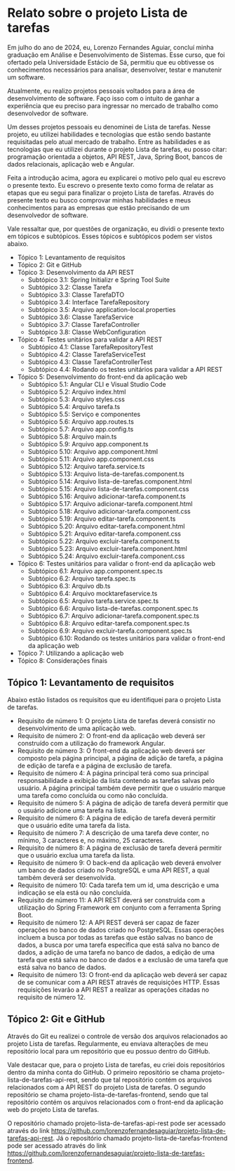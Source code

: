 # Relato sobre o projeto Lista de tarefas

Em julho do ano de 2024, eu, Lorenzo Fernandes Aguiar, concluí minha graduação em Análise e Desenvolvimento de Sistemas. Esse curso, que foi ofertado pela Universidade Estácio de Sá, permitiu que eu obtivesse os conhecimentos necessários para analisar, desenvolver, testar e manutenir um software.

Atualmente, eu realizo projetos pessoais voltados para a área de desenvolvimento de software. Faço isso com o intuito de ganhar a experiência que eu preciso para ingressar no mercado de trabalho como desenvolvedor de software.

Um desses projetos pessoais eu denominei de Lista de tarefas. Nesse projeto, eu utilizei habilidades e tecnologias que estão sendo bastante requisitadas pelo atual mercado de trabalho. Entre as habilidades e as tecnologias que eu utilizei durante o projeto Lista de tarefas, eu posso citar: programação orientada a objetos, API REST, Java, Spring Boot, bancos de dados relacionais, aplicação web e Angular.

Feita a introdução acima, agora eu explicarei o motivo pelo qual eu escrevo o presente texto. Eu escrevo o presente texto como forma de relatar as etapas que eu segui para finalizar o projeto Lista de tarefas. Através do presente texto eu busco comprovar minhas habilidades e meus conhecimentos para as empresas que estão precisando de um desenvolvedor de software.

Vale ressaltar que, por questões de organização, eu dividi o presente texto em tópicos e subtópicos. Esses tópicos e subtópicos podem ser vistos abaixo.

* Tópico 1: Levantamento de requisitos
* Tópico 2: Git e GitHub
* Tópico 3: Desenvolvimento da API REST
    * Subtópico 3.1: Spring Initializr e Spring Tool Suite
    * Subtópico 3.2: Classe Tarefa
    * Subtópico 3.3: Classe TarefaDTO
    * Subtópico 3.4: Interface TarefaRepository
    * Subtópico 3.5: Arquivo application-local.properties
    * Subtópico 3.6: Classe TarefaService
    * Subtópico 3.7: Classe TarefaController
    * Subtópico 3.8: Classe WebConfiguration
* Tópico 4: Testes unitários para validar a API REST
    * Subtópico 4.1: Classe TarefaRepositoryTest
    * Subtópico 4.2: Classe TarefaServiceTest
    * Subtópico 4.3: Classe TarefaControllerTest
    * Subtópico 4.4: Rodando os testes unitários para validar a API REST
* Tópico 5: Desenvolvimento do front-end da aplicação web
    * Subtópico 5.1: Angular CLI e Visual Studio Code
    * Subtópico 5.2: Arquivo index.html
    * Subtópico 5.3: Arquivo styles.css
    * Subtópico 5.4: Arquivo tarefa.ts
    * Subtópico 5.5: Serviço e componentes
    * Subtópico 5.6: Arquivo app.routes.ts
    * Subtópico 5.7: Arquivo app.config.ts
    * Subtópico 5.8: Arquivo main.ts
    * Subtópico 5.9: Arquivo app.component.ts
    * Subtópico 5.10: Arquivo app.component.html
    * Subtópico 5.11: Arquivo app.component.css
    * Subtópico 5.12: Arquivo tarefa.service.ts
    * Subtópico 5.13: Arquivo lista-de-tarefas.component.ts
    * Subtópico 5.14: Arquivo lista-de-tarefas.component.html
    * Subtópico 5.15: Arquivo lista-de-tarefas.component.css
    * Subtópico 5.16: Arquivo adicionar-tarefa.component.ts
    * Subtópico 5.17: Arquivo adicionar-tarefa.component.html
    * Subtópico 5.18: Arquivo adicionar-tarefa.component.css
    * Subtópico 5.19: Arquivo editar-tarefa.component.ts
    * Subtópico 5.20: Arquivo editar-tarefa.component.html
    * Subtópico 5.21: Arquivo editar-tarefa.component.css
    * Subtópico 5.22: Arquivo excluir-tarefa.component.ts
    * Subtópico 5.23: Arquivo excluir-tarefa.component.html
    * Subtópico 5.24: Arquivo excluir-tarefa.component.css
* Tópico 6: Testes unitários para validar o front-end da aplicação web
    * Subtópico 6.1: Arquivo app.component.spec.ts
    * Subtópico 6.2: Arquivo tarefa.spec.ts
    * Subtópico 6.3: Arquivo db.ts
    * Subtópico 6.4: Arquivo mocktarefaservice.ts
    * Subtópico 6.5: Arquivo tarefa.service.spec.ts
    * Subtópico 6.6: Arquivo lista-de-tarefas.component.spec.ts
    * Subtópico 6.7: Arquivo adicionar-tarefa.component.spec.ts
    * Subtópico 6.8: Arquivo editar-tarefa.component.spec.ts
    * Subtópico 6.9: Arquivo excluir-tarefa.component.spec.ts
    * Subtópico 6.10: Rodando os testes unitários para validar o front-end da aplicação web
* Tópico 7: Utilizando a aplicação web
* Tópico 8: Considerações finais

## Tópico 1: Levantamento de requisitos

Abaixo estão listados os requisitos que eu identifiquei para o projeto Lista de tarefas.

* Requisito de número 1: O projeto Lista de tarefas deverá consistir no desenvolvimento de uma aplicação web.
* Requisito de número 2: O front-end da aplicação web deverá ser construído com a utilização do framework Angular.
* Requisito de número 3: O front-end da aplicação web deverá ser composto pela página principal, a página de adição de tarefa, a página de edição de tarefa e a página de exclusão de tarefa.
* Requisito de número 4: A página principal terá como sua principal responsabilidade a exibição da lista contendo as tarefas salvas pelo usuário. A página principal também deve permitir que o usuário marque uma tarefa como concluída ou como não concluída.
* Requisito de número 5: A página de adição de tarefa deverá permitir que o usuário adicione uma tarefa na lista.
* Requisito de número 6: A página de edição de tarefa deverá permitir que o usuário edite uma tarefa da lista.
* Requisito de número 7: A descrição de uma tarefa deve conter, no mínimo, 3 caracteres e, no máximo, 25 caracteres.
* Requisito de número 8: A página de exclusão de tarefa deverá permitir que o usuário exclua uma tarefa da lista.
* Requisito de número 9: O back-end da aplicação web deverá envolver um banco de dados criado no PostgreSQL e uma API REST, a qual também deverá ser desenvolvida.
* Requisito de número 10: Cada tarefa tem um id, uma descrição e uma indicação se ela está ou não concluída.
* Requisito de número 11: A API REST deverá ser construída com a utilização do Spring Framework em conjunto com a ferramenta Spring Boot.
* Requisito de número 12: A API REST deverá ser capaz de fazer operações no banco de dados criado no PostgreSQL. Essas operações incluem a busca por todas as tarefas que estão salvas no banco de dados, a busca por uma tarefa específica que está salva no banco de dados, a adição de uma tarefa no banco de dados, a edição de uma tarefa que está salva no banco de dados e a exclusão de uma tarefa que está salva no banco de dados.
* Requisito de número 13: O front-end da aplicação web deverá ser capaz de se comunicar com a API REST através de requisições HTTP. Essas requisições levarão a API REST a realizar as operações citadas no requisito de número 12.

## Tópico 2: Git e GitHub

Através do Git eu realizei o controle de versão dos arquivos relacionados ao projeto Lista de tarefas. Regularmente, eu enviava alterações de meu repositório local para um repositório que eu possuo dentro do GitHub.

Vale destacar que, para o projeto Lista de tarefas, eu criei dois repositórios dentro da minha conta do GitHub. O primeiro repositório se chama projeto-lista-de-tarefas-api-rest, sendo que tal repositório contém os arquivos relacionados com a API REST do projeto Lista de tarefas. O segundo repositório se chama projeto-lista-de-tarefas-frontend, sendo que tal repositório contém os arquivos relacionados com o front-end da aplicação web do projeto Lista de tarefas.

O repositório chamado projeto-lista-de-tarefas-api-rest pode ser acessado através do link <https://github.com/lorenzofernandesaguiar/projeto-lista-de-tarefas-api-rest>. Já o repositório chamado projeto-lista-de-tarefas-frontend pode ser acessado através do link <https://github.com/lorenzofernandesaguiar/projeto-lista-de-tarefas-frontend>.